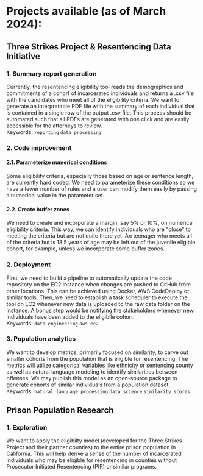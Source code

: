 # Projects available (as of March 2024): 

## Three Strikes Project & Resentencing Data Initiative

### 1. Summary report generation
Currently, the resentencing eligibility tool reads the demographics and commitments of a cohort of incarcerated individuals and returns a .csv file with the candidates who meet all of the eligibility criteria. We want to generate an interpretable PDF file with the summary of each individual that is contained in a single row of the output .csv file. This process should be automated such that all PDFs are generated with one click and are easily accessible for the attorneys to review.<br> 
Keywords: `reporting` `data processing` 

### 2. Code improvement 
#### 2.1. Parameterize numerical conditions 
Some eligibility criteria, especially those based on age or sentence length, are currently hard coded. We need to parameterize these conditions so we have a fewer number of rules and a user can modify them easily by passing a numerical value in the parameter set. 
#### 2.2. Create buffer zones 
We need to create and incorporate a margin, say 5% or 10%, on numerical eligibility criteria. This way, we can identify individuals who are "close" to meeting the criteria but are not quite there yet. An teenager who meets all of the criteria but is 18.5 years of age may be left out of the juvenile eligible cohort, for example, unless we incorporate some buffer zones. 

### 2. Deployment 
First, we need to build a pipeline to automatically update the code repository on the EC2 instance when changes are pushed to GitHub from other locations. This can be achieved using Docker, AWS CodeDeploy or similar tools. Then, we need to establish a task scheduler to execute the tool on EC2 whenever new data is uploaded to the raw data folder on the instance. A bonus step would be notifying the stakeholders whenever new individuals have been added to the eligibile cohort.<br> 
Keywords: `data engineering` `aws ec2`

### 3. Population analytics
We want to develop metrics, primarily focused on similarity, to carve out smaller cohorts from the population that is eligible for resentencing. The metrics will utilize categorical variables like ethnicity or sentencing county as well as natural language modeling to identify similarities between offenses. We may publish this model as an open-source package to generate cohorts of similar individuals from a population dataset.<br> 
Keywords: `natural language processing` `data science` `similarity scores`

## Prison Population Research 

### 1. Exploration 
We want to apply the eligibilty model (developed for the Three Strikes Project and their partner counties) to the entire prison population in California. This will help derive a sense of the number of incarcerated individuals who may be eligible for resentencing in counties without Prosecutor Initiated Resentencing (PIR) or similar programs. 

